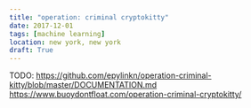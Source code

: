 ```yaml
---
title: "operation: criminal cryptokitty"
date: 2017-12-01
tags: [machine learning]
location: new york, new york
draft: True
---
```


TODO:
https://github.com/epylinkn/operation-criminal-kitty/blob/master/DOCUMENTATION.md
https://www.buoydontfloat.com/operation-criminal-cryptokitty/


